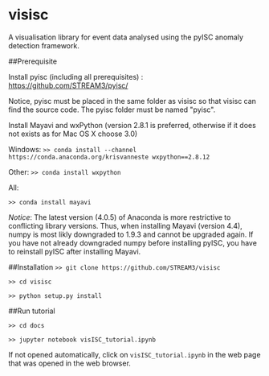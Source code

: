 # visisc
A visualisation library for event data analysed using the pyISC anomaly detection framework.

##Prerequisite

Install pyisc (including all prerequisites) : https://github.com/STREAM3/pyisc/

Notice, pyisc must be placed in the same folder as visisc so that visisc can find the source code. The pyisc folder must be named "pyisc".

Install Mayavi and wxPython (version 2.8.1 is preferred, otherwise if it does not exists as for Mac OS X choose 3.0)

Windows:
`>> conda install --channel https://conda.anaconda.org/krisvanneste wxpython==2.8.12`

Other:
`>> conda install wxpython`

All:

`>> conda install mayavi`

*Notice*: The latest version (4.0.5) of Anaconda is more restrictive to conflicting library versions. Thus, when installing Mayavi (version 4.4), numpy is most likly downgraded to 1.9.3 and cannot be upgraded again. If you have not already downgraded numpy before installing pyISC, you have to reinstall pyISC after installing Mayavi. 

##Installation
`>> git clone https://github.com/STREAM3/visisc`

`>> cd visisc`

`>> python setup.py install`

##Run tutorial

`>> cd docs`

`>> jupyter notebook visISC_tutorial.ipynb`

If not opened automatically, click  on `visISC_tutorial.ipynb` in the web page that was opened in the web browser.
